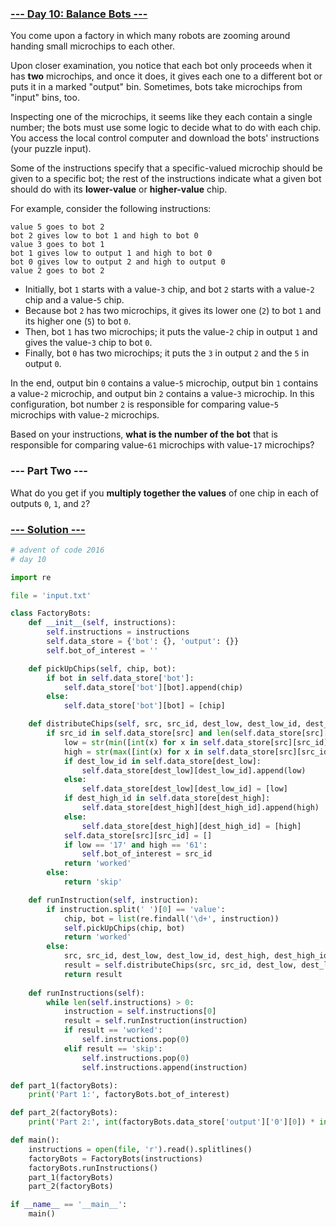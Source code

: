### [--- Day 10: Balance Bots ---](https://adventofcode.com/2016/day/10)

You come upon a factory in which many robots are zooming around handing small microchips to each other.

Upon closer examination, you notice that each bot only proceeds when it has **two** microchips, and once it does, it gives each one to a different bot or puts it in a marked "output" bin. Sometimes, bots take microchips from "input" bins, too.

Inspecting one of the microchips, it seems like they each contain a single number; the bots must use some logic to decide what to do with each chip. You access the local control computer and download the bots' instructions (your puzzle input).

Some of the instructions specify that a specific-valued microchip should be given to a specific bot; the rest of the instructions indicate what a given bot should do with its **lower-value** or **higher-value** chip.

For example, consider the following instructions:

```
value 5 goes to bot 2
bot 2 gives low to bot 1 and high to bot 0
value 3 goes to bot 1
bot 1 gives low to output 1 and high to bot 0
bot 0 gives low to output 2 and high to output 0
value 2 goes to bot 2
```

 - Initially, bot `1` starts with a value-`3` chip, and bot `2` starts with a value-`2` chip and a value-`5` chip.
 - Because bot `2` has two microchips, it gives its lower one (`2`) to bot `1` and its higher one (`5`) to bot `0`.
 - Then, bot `1` has two microchips; it puts the value-`2` chip in output `1` and gives the value-`3` chip to bot `0`.
 - Finally, bot `0` has two microchips; it puts the `3` in output `2` and the `5` in output `0`.

In the end, output bin `0` contains a value-`5` microchip, output bin `1` contains a value-`2` microchip, and output bin `2` contains a value-`3` microchip. In this configuration, bot number `2` is responsible for comparing value-`5` microchips with value-`2` microchips.

Based on your instructions, **what is the number of the bot** that is responsible for comparing value-`61` microchips with value-`17` microchips?

### --- Part Two ---

What do you get if you **multiply together the values** of one chip in each of outputs `0`, `1`, and `2`?

### [--- Solution ---](day-10.py)
```Python
# advent of code 2016
# day 10

import re

file = 'input.txt'

class FactoryBots:
    def __init__(self, instructions):
        self.instructions = instructions
        self.data_store = {'bot': {}, 'output': {}}
        self.bot_of_interest = ''

    def pickUpChips(self, chip, bot):
        if bot in self.data_store['bot']:
            self.data_store['bot'][bot].append(chip)
        else:
            self.data_store['bot'][bot] = [chip]

    def distributeChips(self, src, src_id, dest_low, dest_low_id, dest_high, dest_high_id):
        if src_id in self.data_store[src] and len(self.data_store[src][src_id]) == 2:
            low = str(min([int(x) for x in self.data_store[src][src_id]]))
            high = str(max([int(x) for x in self.data_store[src][src_id]]))
            if dest_low_id in self.data_store[dest_low]:
                self.data_store[dest_low][dest_low_id].append(low)
            else:
                self.data_store[dest_low][dest_low_id] = [low]
            if dest_high_id in self.data_store[dest_high]:
                self.data_store[dest_high][dest_high_id].append(high)
            else:
                self.data_store[dest_high][dest_high_id] = [high]
            self.data_store[src][src_id] = []
            if low == '17' and high == '61':
                self.bot_of_interest = src_id
            return 'worked'
        else:
            return 'skip'

    def runInstruction(self, instruction):
        if instruction.split(' ')[0] == 'value':
            chip, bot = list(re.findall('\d+', instruction))
            self.pickUpChips(chip, bot)
            return 'worked'
        else:
            src, src_id, dest_low, dest_low_id, dest_high, dest_high_id = re.search('([a-z]+)\s(\d+).*?([a-z]+)\s(\d+).*?([a-z]+)\s(\d+)', instruction).groups()
            result = self.distributeChips(src, src_id, dest_low, dest_low_id, dest_high, dest_high_id)
            return result
            
    def runInstructions(self):
        while len(self.instructions) > 0:
            instruction = self.instructions[0]
            result = self.runInstruction(instruction) 
            if result == 'worked':
                self.instructions.pop(0)
            elif result == 'skip':
                self.instructions.pop(0)
                self.instructions.append(instruction)

def part_1(factoryBots):
    print('Part 1:', factoryBots.bot_of_interest)

def part_2(factoryBots):
    print('Part 2:', int(factoryBots.data_store['output']['0'][0]) * int(factoryBots.data_store['output']['1'][0]) * int(factoryBots.data_store['output']['2'][0]))

def main():
    instructions = open(file, 'r').read().splitlines()
    factoryBots = FactoryBots(instructions)
    factoryBots.runInstructions()
    part_1(factoryBots)
    part_2(factoryBots)

if __name__ == '__main__':
    main()
```
